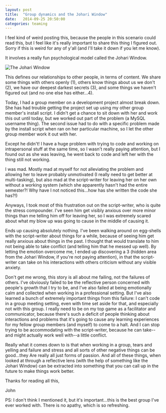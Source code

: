```yaml
---
layout: post
title:  "Group dynamics and the Johari Window"
date:   2014-09-25 20:50:00
categories: teaming
---
```

I feel kind of weird posting this, because the people in this scenario could read this, but I feel like it's really important to share this thing I figured out.  Sorry if this is weird for any of y'all (and I'll take it down if you let me know).

It involves a really fun psychological model called the Johari Window.

![The Johari Window](http://www.businessballs.com/images/johariwindowmodel.jpg)

This defines our relationships to other people, in terms of content.  We share some things with others openly (1), others know things about us we don't (2), we have our deepest darkest secrets (3), and some things we haven't figured out (and no one else has either...4).

Today, I had a group member on a development project almost break down.  She has had trouble getting the project set up using my other group member's install script.  I didn't get a chance to sit down with her and work this out until today, but we worked out part of the problem (a MySQL username thing).  The second issue had to do with a specific problem made by the install script when ran on her particular machine, so I let the other group member work it out with her.

Except he didn't!  I have a huge problem with trying to code and working on intrapersonal stuff at the same time, so I wasn't really paying attention, but I found out as she was leaving, he went back to code and left her with the thing still not working.

I was mad.  Mostly mad at myself for not alleviating the problem and allowing her to leave probably unmotivated (I really need to get better at multi-tasking), but also mad at the script-writer for leaving her on her own without a working system (which she apparently hasn't had the entire semester?!  Why have I not noticed this...how has she written the code she has?!)

Anyways, I took most of this frustration out on the script-writer, who is quite the stress compounder.  I've seen him get visibly anxious over more minor things than me telling him off for leaving her, so I was extremely scared about what my blow up was going to cause in the middle of causing it.

Ends up causing absolutely nothing.  I've been walking around on egg-shells with the script-writer about things for a while, because of seeing him get really anxious about things in the past.  I thought that would translate to him not being able to take conflict (and telling him that he messed up well).  By letting the emotion overcome me, I ended up discovering a 3 (hidden area from the Johari Window, if you're not paying attention), in that the script-writer can take on his interactions with others criticism without any visible anxiety.

Don't get me wrong, this story is all about me failing, not the failures of others.  I've obviously failed to be the reflective person concerned with people's growth that I try to be, and I've also failed at being emotionally calm and collected when working in a professional setting.  But I've also learned a bunch of extremely important things from this failure: I can't code in a group meeting setting, even with time set aside for that, and especially not with this group. I really need to be on my top game as a facilitator and communicator, because there's such a deficit of people thinking about interactions and problems that it's going to cause any learning experiences for my fellow group members (and myself) to come to a halt.  And I can stop trying to be accommodating with the script-writer, because he can take--and might actually work well with--a little conflict.

Really what it comes down to is that when working in a group, tears and yelling and failure and stress and all sorts of other negative things can be good...they Are really all just forms of passion.  And all of these things, when looked at through a reflective lens (with the help of something like the Johari Window) can be extracted into something that you can call up in the future to make things work better.

Thanks for reading all this,

John

PS: I don't think I mentioned it, but it's important...this is the best group I've ever worked with.  There is no apathy, which is so refreshing.